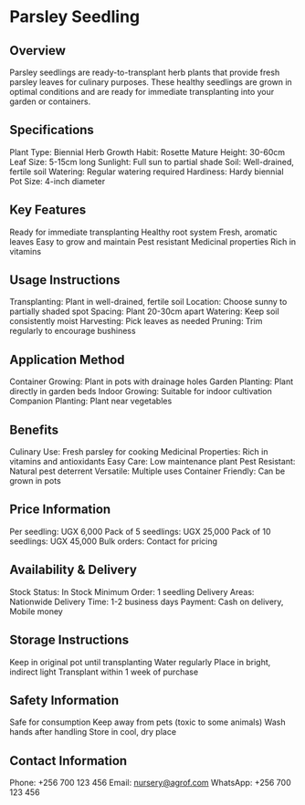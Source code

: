 # Parsley Seedling

## Overview
Parsley seedlings are ready-to-transplant herb plants that provide fresh parsley leaves for culinary purposes. These healthy seedlings are grown in optimal conditions and are ready for immediate transplanting into your garden or containers.

## Specifications
Plant Type: Biennial Herb
Growth Habit: Rosette
Mature Height: 30-60cm
Leaf Size: 5-15cm long
Sunlight: Full sun to partial shade
Soil: Well-drained, fertile soil
Watering: Regular watering required
Hardiness: Hardy biennial
Pot Size: 4-inch diameter

## Key Features
Ready for immediate transplanting
Healthy root system
Fresh, aromatic leaves
Easy to grow and maintain
Pest resistant
Medicinal properties
Rich in vitamins

## Usage Instructions
Transplanting: Plant in well-drained, fertile soil
Location: Choose sunny to partially shaded spot
Spacing: Plant 20-30cm apart
Watering: Keep soil consistently moist
Harvesting: Pick leaves as needed
Pruning: Trim regularly to encourage bushiness

## Application Method
Container Growing: Plant in pots with drainage holes
Garden Planting: Plant directly in garden beds
Indoor Growing: Suitable for indoor cultivation
Companion Planting: Plant near vegetables

## Benefits
Culinary Use: Fresh parsley for cooking
Medicinal Properties: Rich in vitamins and antioxidants
Easy Care: Low maintenance plant
Pest Resistant: Natural pest deterrent
Versatile: Multiple uses
Container Friendly: Can be grown in pots

## Price Information
Per seedling: UGX 6,000
Pack of 5 seedlings: UGX 25,000
Pack of 10 seedlings: UGX 45,000
Bulk orders: Contact for pricing

## Availability & Delivery
Stock Status: In Stock
Minimum Order: 1 seedling
Delivery Areas: Nationwide
Delivery Time: 1-2 business days
Payment: Cash on delivery, Mobile money

## Storage Instructions
Keep in original pot until transplanting
Water regularly
Place in bright, indirect light
Transplant within 1 week of purchase

## Safety Information
Safe for consumption
Keep away from pets (toxic to some animals)
Wash hands after handling
Store in cool, dry place

## Contact Information
Phone: +256 700 123 456
Email: nursery@agrof.com
WhatsApp: +256 700 123 456
